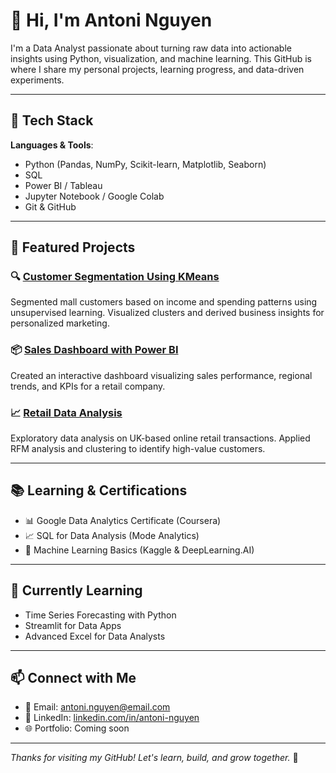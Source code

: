 
# 👋 Hi, I'm Antoni Nguyen

I'm a Data Analyst passionate about turning raw data into actionable insights using Python, visualization, and machine learning. This GitHub is where I share my personal projects, learning progress, and data-driven experiments.

---

## 🧰 Tech Stack

**Languages & Tools**:
- Python (Pandas, NumPy, Scikit-learn, Matplotlib, Seaborn)
- SQL
- Power BI / Tableau
- Jupyter Notebook / Google Colab
- Git & GitHub

---

## 📁 Featured Projects

### 🔍 [Customer Segmentation Using KMeans](https://github.com/AntoniNguyen123/Customer-Segmentation-Analysis)
Segmented mall customers based on income and spending patterns using unsupervised learning. Visualized clusters and derived business insights for personalized marketing.

### 📦 [Sales Dashboard with Power BI](#)
Created an interactive dashboard visualizing sales performance, regional trends, and KPIs for a retail company.

### 📈 [Retail Data Analysis](#)
Exploratory data analysis on UK-based online retail transactions. Applied RFM analysis and clustering to identify high-value customers.

---

## 📚 Learning & Certifications

- 📊 Google Data Analytics Certificate (Coursera)
- 📈 SQL for Data Analysis (Mode Analytics)
- 🤖 Machine Learning Basics (Kaggle & DeepLearning.AI)

---

## 🌱 Currently Learning

- Time Series Forecasting with Python
- Streamlit for Data Apps
- Advanced Excel for Data Analysts

---

## 📫 Connect with Me

- 📧 Email: antoni.nguyen@email.com  
- 💼 LinkedIn: [linkedin.com/in/antoni-nguyen](https://linkedin.com/in/antoni-nguyen)  
- 🌐 Portfolio: Coming soon

---

_Thanks for visiting my GitHub! Let's learn, build, and grow together._ 🚀
